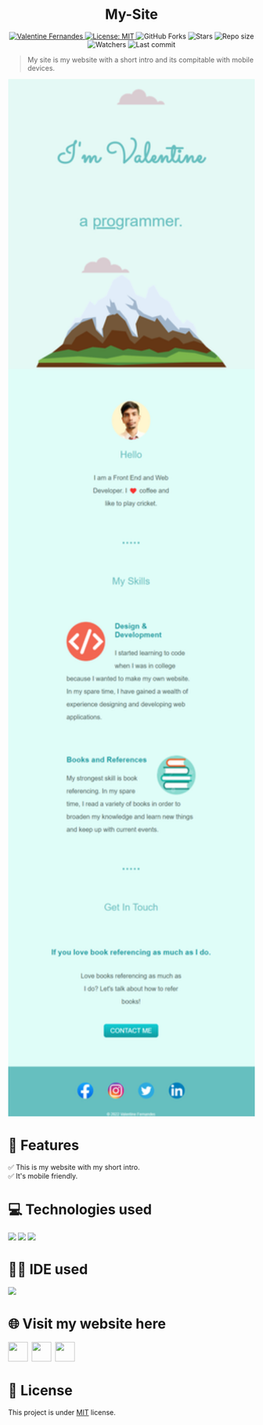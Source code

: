 <h1 align="center">My-Site</h1>

<p align="center">	
   <a href="http://www.linkedin.com/in/valentine-fernandes-75701622b"> 
      <img alt="Valentine Fernandes" src="https://img.shields.io/badge/-ValentineFernandes-82CAFF?style=flat&logo=Linkedin&logoColor=white" />
   </a> 
  <a href="https://github.com/ValentineFernandes/My-Site/blob/main/LICENSE">
    <img alt="License: MIT" src="https://img.shields.io/github/license/ValentineFernandes/My-Site?color=9cf" />
  </a>
  <img alt="GitHub Forks" src="https://img.shields.io/github/forks/ValentineFernandes/My-Site?color=9cf" />
  <img alt="Stars" src= "https://img.shields.io/github/stars/ValentineFernandes/My-Site?color=9cf" />
  <img alt="Repo size" src="https://img.shields.io/github/repo-size/ValentineFernandes/My-Site?color=9cf" />
<img alt= "Watchers" src="https://img.shields.io/github/watchers/ValentineFernandes/My-Site?color=9cf" />
<img alt= "Last commit" src="https://img.shields.io/github/last-commit/ValentineFernandes/My-Site?color=9cf" />
</p>

> My site is my website with a short intro and its compitable with mobile devices.

<div align="center">
<img width="600" src="https://github.com/ValentineFernandes/ValentineFernandes/blob/main/Portfolio/mysite.png" /> 
</div>

# 📝 Features
✅ This is my website with my short intro.<br/>
✅ It's mobile friendly. 
 
# 💻 Technologies used
<img src="https://img.shields.io/badge/HTML5-FF3300?style=for-the-badge&logo=html5&logoColor=white">
<img src="https://img.shields.io/badge/CSS3-0066FF?style=for-the-badge&logo=css3&logoColor=white">
<img src="https://img.shields.io/badge/Bootstrap-993399?style=for-the-badge&logo=bootstrap&logoColor=white">

# 👩‍💻 IDE used
<img src="https://img.shields.io/badge/Notepad++-90E59A.svg?style=for-the-badge&logo=notepad%2B%2B&logoColor=black">

# 🌐 Visit my website here
<a href="https://valentinefernandes.github.io/My-Site/">
<img width="40" height="40" src="https://github.com/ValentineFernandes/ValentineFernandes/blob/main/Portfolio/github.png"></a>
&nbsp;<a href="https://mysiteappl.netlify.app/"><img width="40" height="40" src="https://github.com/ValentineFernandes/ValentineFernandes/blob/main/Portfolio/netlify.jpg"></a> 
&nbsp;<a href="https://my-site-omega-swart.vercel.app/"><img width="40" height="40" src="https://github.com/ValentineFernandes/ValentineFernandes/blob/main/Portfolio/vercel.png"></a> 

# 📕 License
This project is under <a href="https://github.com/ValentineFernandes/My-Site/blob/main/LICENSE">MIT</a> license.
 
